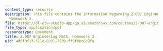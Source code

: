 ```yaml
---
content_type: resource
description: This file contains the information regarding 2.087 Engineering Math,
  Homework 3.
file: https://ol-ocw-studio-app-qa.s3.amazonaws.com/courses/2-087-engineering-math-differential-equations-and-linear-algebra-fall-2014/4d6f8f13611e03917509ff9fbbc8d9fa_MIT2_087F14_Homework3.pdf
file_type: application/pdf
resourcetype: Document
title: 2.087 Engineering Math, Homework 3
uid: 4d6f8f13-611e-0391-7509-ff9fbbc8d9fa
---
```

